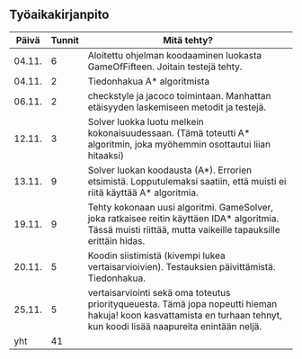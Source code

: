 ## Työaikakirjanpito
Päivä | Tunnit | Mitä tehty?
------|------|----------------------------------------------
04.11. | 6 | Aloitettu ohjelman koodaaminen luokasta GameOfFifteen. Joitain testejä tehty.
04.11. | 2 | Tiedonhakua A* algoritmista
06.11. | 2 | checkstyle ja jacoco toimintaan. Manhattan etäisyyden laskemiseen metodit ja testejä.
12.11. | 3 | Solver luokka luotu melkein kokonaisuudessaan. (Tämä toteutti A* algoritmin, joka myöhemmin osottautui liian hitaaksi)
13.11. | 9 | Solver luokan koodausta (A*). Errorien etsimistä. Lopputulemaksi saatiin, että muisti ei riitä käyttää A* algoritmia.
19.11. | 9 | Tehty kokonaan uusi algoritmi. GameSolver, joka ratkaisee reitin käyttäen IDA* algoritmia. Tässä muisti riittää, mutta vaikeille tapauksille erittäin hidas.
20.11. | 5 | Koodin siistimistä (kivempi lukea vertaisarvioivien). Testauksien päivittämistä. Tiedonhakua.
25.11. | 5 | vertaisarviointi sekä oma toteutus priorityqueuesta. Tämä jopa nopeutti hieman hakuja! koon kasvattamista en turhaan tehnyt, kun koodi lisää naapureita enintään neljä.
yht | 41|
